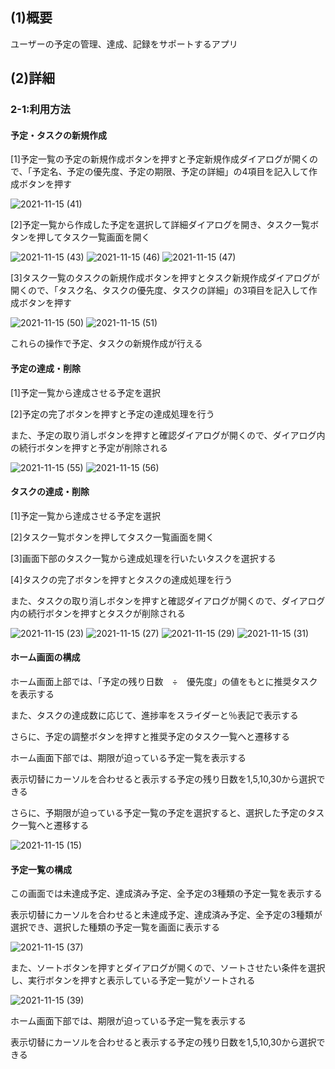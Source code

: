 <h2>(1)概要</h2>
<p>ユーザーの予定の管理、達成、記録をサポートするアプリ</p>
<h2>(2)詳細</h2>
<h3>2-1:利用方法</h3>
<h4>予定・タスクの新規作成</h4>
<p>[1]予定一覧の予定の新規作成ボタンを押すと予定新規作成ダイアログが開くので、「予定名、予定の優先度、予定の期限、予定の詳細」の4項目を記入して作成ボタンを押す</p>

![2021-11-15 (41)](https://user-images.githubusercontent.com/85385454/141774967-ef4732ec-c567-49e0-a84e-5ca959f23212.png)

<p>[2]予定一覧から作成した予定を選択して詳細ダイアログを開き、タスク一覧ボタンを押してタスク一覧画面を開く</p>

![2021-11-15 (43)](https://user-images.githubusercontent.com/85385454/141775140-95e6cea3-50bf-4a74-96a3-b7c0a9ccd681.png)
![2021-11-15 (46)](https://user-images.githubusercontent.com/85385454/141775351-a04ca9ad-9d6b-46f4-8c51-2221fb388411.png)
![2021-11-15 (47)](https://user-images.githubusercontent.com/85385454/141775358-a6f773eb-5c1a-480f-a8ea-058422ffdf75.png)

<p>[3]タスク一覧のタスクの新規作成ボタンを押すとタスク新規作成ダイアログが開くので、「タスク名、タスクの優先度、タスクの詳細」の3項目を記入して作成ボタンを押す</p>

![2021-11-15 (50)](https://user-images.githubusercontent.com/85385454/141775703-be86a09d-55ff-4222-822a-66194fd2558e.png)
![2021-11-15 (51)](https://user-images.githubusercontent.com/85385454/141775713-7e022a3f-d3cd-4442-86dc-aa576a811391.png)

<p>これらの操作で予定、タスクの新規作成が行える</p>


<h4>予定の達成・削除</h4>
<p>[1]予定一覧から達成させる予定を選択</p>
<p>[2]予定の完了ボタンを押すと予定の達成処理を行う</p>
<p>また、予定の取り消しボタンを押すと確認ダイアログが開くので、ダイアログ内の続行ボタンを押すと予定が削除される</p>

![2021-11-15 (55)](https://user-images.githubusercontent.com/85385454/141775939-7b9e0dbf-18f1-4f32-a0c9-fee766bab8dd.png)
![2021-11-15 (56)](https://user-images.githubusercontent.com/85385454/141775947-b83eadeb-f0bb-41d0-b971-52f20d4b08a7.png)


<h4>タスクの達成・削除</h4>
<p>[1]予定一覧から達成させる予定を選択</p>
<p>[2]タスク一覧ボタンを押してタスク一覧画面を開く</p>
<p>[3]画面下部のタスク一覧から達成処理を行いたいタスクを選択する</p>
<p>[4]タスクの完了ボタンを押すとタスクの達成処理を行う</p>
<p>また、タスクの取り消しボタンを押すと確認ダイアログが開くので、ダイアログ内の続行ボタンを押すとタスクが削除される</p>

![2021-11-15 (23)](https://user-images.githubusercontent.com/85385454/141770929-c74bd8e2-ba33-49c2-8f39-2a4a38965c98.png)
![2021-11-15 (27)](https://user-images.githubusercontent.com/85385454/141771798-207ea075-feac-4321-8e0c-15490d641bf1.png)
![2021-11-15 (29)](https://user-images.githubusercontent.com/85385454/141771884-e46f299d-1b20-4dd2-b879-fe528656aded.png)
![2021-11-15 (31)](https://user-images.githubusercontent.com/85385454/141771978-8986dc25-a7f0-415c-8fc1-85bba1fd53cb.png)


<h4>ホーム画面の構成</h4>
<p>ホーム画面上部では、「予定の残り日数　÷　優先度」の値をもとに推奨タスクを表示する</p>
<p>また、タスクの達成数に応じて、進捗率をスライダーと％表記で表示する</p>
<p>さらに、予定の調整ボタンを押すと推奨予定のタスク一覧へと遷移する</p>
<p>ホーム画面下部では、期限が迫っている予定一覧を表示する</p>
<p>表示切替にカーソルを合わせると表示する予定の残り日数を1,5,10,30から選択できる</p>
<p>さらに、予期限が迫っている予定一覧の予定を選択すると、選択した予定のタスク一覧へと遷移する</p>

![2021-11-15 (15)](https://user-images.githubusercontent.com/85385454/141729704-fa17f262-c1c6-4680-a77c-dbd06e80a185.png)


<h4>予定一覧の構成</h4>
<p>この画面では未達成予定、達成済み予定、全予定の3種類の予定一覧を表示する</p>
<p>表示切替にカーソルを合わせると未達成予定、達成済み予定、全予定の3種類が選択でき、選択した種類の予定一覧を画面に表示する</p>

![2021-11-15 (37)](https://user-images.githubusercontent.com/85385454/141773573-c5c1f7f9-13db-4421-9810-a127f74ef1ce.png)

<p>また、ソートボタンを押すとダイアログが開くので、ソートさせたい条件を選択し、実行ボタンを押すと表示している予定一覧がソートされる</p>

![2021-11-15 (39)](https://user-images.githubusercontent.com/85385454/141774167-a5b271bc-133b-44e5-9119-5f33ab6e7cbe.png)


<p>ホーム画面下部では、期限が迫っている予定一覧を表示する</p>
<p>表示切替にカーソルを合わせると表示する予定の残り日数を1,5,10,30から選択できる</p>
